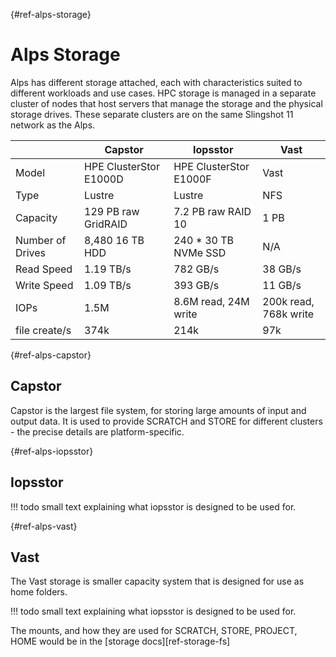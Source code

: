 [](){#ref-alps-storage}
# Alps Storage

Alps has different storage attached, each with characteristics suited to different workloads and use cases.
HPC storage is managed in a separate cluster of nodes that host servers that manage the storage and the physical storage drives.
These separate clusters are on the same Slingshot 11 network as the Alps.

|              | Capstor                | Iopsstor               | Vast                |
|--------------|------------------------|------------------------|---------------------|
| Model        | HPE ClusterStor E1000D | HPE ClusterStor E1000F | Vast                |
| Type         | Lustre                 | Lustre                 | NFS                 |
| Capacity     | 129 PB raw GridRAID    | 7.2 PB raw RAID 10     | 1 PB                |
| Number of Drives | 8,480 16 TB HDD    | 240 * 30 TB NVMe SSD   | N/A                 |
| Read Speed   | 1.19 TB/s              | 782 GB/s               | 38 GB/s             |
| Write Speed  | 1.09 TB/s              | 393 GB/s               | 11 GB/s             |
| IOPs         | 1.5M                   | 8.6M read, 24M write   | 200k read, 768k write |
| file create/s| 374k                   | 214k                   | 97k                 |

[](){#ref-alps-capstor}
## Capstor

Capstor is the largest file system, for storing large amounts of input and output data.
It is used to provide SCRATCH and STORE for different clusters - the precise details are platform-specific.

[](){#ref-alps-iopsstor}
## Iopsstor

!!! todo
    small text explaining what iopsstor is designed to be used for.

[](){#ref-alps-vast}
## Vast

The Vast storage is smaller capacity system that is designed for use as home folders.

!!! todo
    small text explaining what iopsstor is designed to be used for.

The mounts, and how they are used for SCRATCH, STORE, PROJECT, HOME would be in the [storage docs][ref-storage-fs]

